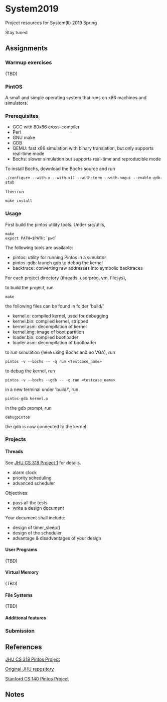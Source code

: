 # System2019

Project resources for System(II) 2019 Spring

Stay tuned

## Assignments

### Warmup exercises

(TBD)

### PintOS

A small and simple operating system that runs on x86 machines and simulators.

### Prerequisites

- GCC with 80x86 cross-compiler
- Perl
- GNU make
- GDB
- QEMU: fast x86 simulation with binary translation, but only supports real-time mode
- Bochs: slower simulation but supports real-time and reproducible mode

To install Bochs, download the Bochs source and run

    ./configure --with-x --with-x11 --with-term --with-nogui --enable-gdb-stub

Then run

    make install

### Usage

First build the pintos utility tools. Under src/utils,

    make
    export PATH=$PATH:`pwd`

The following tools are available:

- pintos: utility for running Pintos in a simulator
- pintos-gdb: launch gdb to debug the kernel
- backtrace: converting raw addresses into symbolic backtraces

For each project directory (threads, userprog, vm, filesys),

to build the project, run

    make

the following files can be found in folder 'build/'

- kernel.o: compiled kernel, used for debugging
- kernel.bin: compiled kernel, stripped
- kernel.asm: decompilation of kernel
- kernel.img: image of boot partition
- loader.bin: compiled bootloader
- loader.asm: decompilation of bootloader

to run simulation (here using Bochs and no VGA), run

    pintos -v --bochs -- -q run <testcase_name>

to debug the kernel, run

    pintos -v --bochs --gdb -- -q run <testcase_name>

in a new terminal under 'build/', run

    pintos-gdb kernel.o

in the gdb prompt, run

    debugpintos

the gdb is now connected to the kernel

### Projects

#### Threads

See [JHU CS 318 Project 1](https://www.cs.jhu.edu/~huang/cs318/fall17/project/project1.html) for details.

- alarm clock
- priority scheduling
- advanced scheduler

Objectives:

- pass all the tests
- write a design document

Your document shall include:

- design of timer_sleep()
- design of the scheduler
- advantage & disadvantages of your design

#### User Programs

(TBD)

#### Virtual Memory

(TBD)

#### File Systems

(TBD)

#### Additional features

### Submission

## References

[JHU CS 318 Pintos Project](https://cs.jhu.edu/~huang/cs318/fall17/project/guide.html)

[Original JHU repository](https://github.com/jhu-cs318/pintos)

[Stanford CS 140 Pintos Project](https://web.stanford.edu/class/cs140/projects/pintos/pintos.html)

## Notes